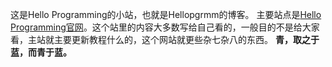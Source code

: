 这是Hello Programming的小站，也就是Hellopgrmm的博客。
主要站点是[Hello Programming官网](https://hellopgrmm.github.io/)。这个站里的内容大多数写给自己看的，一般目的不是给大家看，主站就主要更新教程什么的，这个网站就更些杂七杂八的东西。
**青，取之于蓝，而青于蓝。**
<!-- ##{"script":"<script src='https://blog.meekdai.com/Gmeek/plugins/GmeekVercount.js'></script>"}## -->
